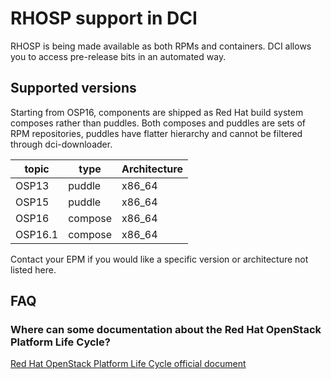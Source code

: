 # RHOSP support in DCI

RHOSP is being made available as both RPMs and containers. DCI allows you to access
pre-release bits in an automated way.

## Supported versions

Starting from OSP16, components are shipped as Red Hat build system composes rather than puddles.
Both composes and puddles are sets of RPM repositories, puddles have flatter hierarchy and cannot be filtered
through dci-downloader.

| topic   | type    | Architecture |
|---------|---------|--------------|
| OSP13   | puddle  | x86_64       |
| OSP15   | puddle  | x86_64       |
| OSP16   | compose | x86_64       |
| OSP16.1 | compose | x86_64       |

Contact your EPM if you would like a specific version or architecture not listed here.


## FAQ

### Where can some documentation about the Red Hat OpenStack Platform Life Cycle?

[Red Hat OpenStack Platform Life Cycle official document](https://access.redhat.com/support/policy/updates/openstack/platform/)